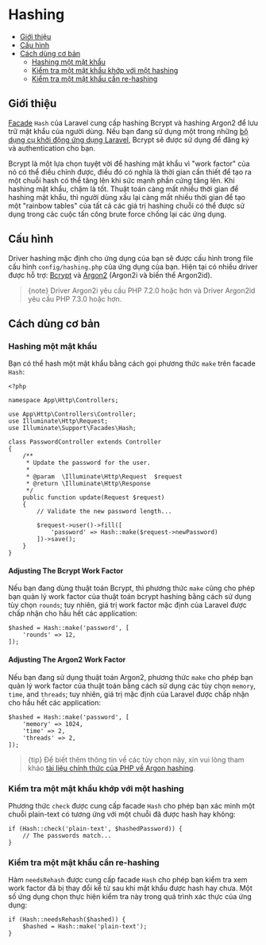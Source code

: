 # Hashing

- [Giới thiệu](#introduction)
- [Cấu hình](#configuration)
- [Cách dùng cơ bản](#basic-usage)
    - [Hashing một mật khẩu](#hashing-passwords)
    - [Kiểm tra một mật khẩu khớp với một hashing](#verifying-that-a-password-matches-a-hash)
    - [Kiểm tra một mật khẩu cần re-hashing](#determining-if-a-password-needs-to-be-rehashed)

<a name="introduction"></a>
## Giới thiệu

[Facade](/docs/{{version}}/facades) `Hash` của Laravel cung cấp hashing Bcrypt và hashing Argon2 để lưu trữ mật khẩu của người dùng. Nếu bạn đang sử dụng một trong những [bộ dụng cụ khởi động ứng dụng Laravel](/docs/{{version}}/starter-kits), Bcrypt sẽ được sử dụng để đăng ký và authentication cho bạn.

Bcrypt là một lựa chọn tuyệt vời để hashing mật khẩu vì "work factor" của nó có thể điều chỉnh được, điều đó có nghĩa là thời gian cần thiết để tạo ra một chuỗi hash có thể tăng lên khi sức mạnh phần cứng tăng lên. Khi hashing mật khẩu, chậm là tốt. Thuật toán càng mất nhiều thời gian để hashing mật khẩu, thì người dùng xấu lại càng mất nhiều thời gian để tạo một "rainbow tables" của tất cả các giá trị hashing chuỗi có thể được sử dụng trong các cuộc tấn công brute force chống lại các ứng dụng.

<a name="configuration"></a>
## Cấu hình

Driver hashing mặc định cho ứng dụng của bạn sẽ được cấu hình trong file cấu hình `config/hashing.php` của ứng dụng của bạn. Hiện tại có nhiều driver được hỗ trợ: [Bcrypt](https://en.wikipedia.org/wiki/Bcrypt) và [Argon2](https://en.wikipedia.org/wiki/Argon2) (Argon2i và biến thể Argon2id).

> {note} Driver Argon2i yêu cầu PHP 7.2.0 hoặc hơn và Driver Argon2id yêu cầu PHP 7.3.0 hoặc hơn.

<a name="basic-usage"></a>
## Cách dùng cơ bản

<a name="hashing-passwords"></a>
### Hashing một mật khẩu

Bạn có thể hash một mật khẩu bằng cách gọi phương thức `make` trên facade `Hash`:

    <?php

    namespace App\Http\Controllers;

    use App\Http\Controllers\Controller;
    use Illuminate\Http\Request;
    use Illuminate\Support\Facades\Hash;

    class PasswordController extends Controller
    {
        /**
         * Update the password for the user.
         *
         * @param  \Illuminate\Http\Request  $request
         * @return \Illuminate\Http\Response
         */
        public function update(Request $request)
        {
            // Validate the new password length...

            $request->user()->fill([
                'password' => Hash::make($request->newPassword)
            ])->save();
        }
    }

<a name="adjusting-the-bcrypt-work-factor"></a>
#### Adjusting The Bcrypt Work Factor

Nếu bạn đang dùng thuật toán Bcrypt, thì phương thức `make` cũng cho phép bạn quản lý work factor của thuật toán bcrypt hashing bằng cách sử dụng tùy chọn `rounds`; tuy nhiên, giá trị work factor mặc định của Laravel được chấp nhận cho hầu hết các application:

    $hashed = Hash::make('password', [
        'rounds' => 12,
    ]);

<a name="adjusting-the-argon2-work-factor"></a>
#### Adjusting The Argon2 Work Factor

Nếu bạn đang sử dụng thuật toán Argon2, phương thức `make` cho phép bạn quản lý work factor của thuật toán bằng cách sử dụng các tùy chọn `memory`, `time`, and `threads`; tuy nhiên, giá trị mặc định của Laravel được chấp nhận cho hầu hết các application:

    $hashed = Hash::make('password', [
        'memory' => 1024,
        'time' => 2,
        'threads' => 2,
    ]);

> {tip} Để biết thêm thông tin về các tùy chọn này, xin vui lòng tham khảo [tài liệu chính thức của PHP về Argon hashing](https://secure.php.net/manual/en/function.password-hash.php).

<a name="verifying-that-a-password-matches-a-hash"></a>
### Kiểm tra một mật khẩu khớp với một hashing

Phương thức `check` được cung cấp facade `Hash` cho phép bạn xác minh một chuỗi plain-text có tương ứng với một chuỗi đã được hash hay không:

    if (Hash::check('plain-text', $hashedPassword)) {
        // The passwords match...
    }

<a name="determining-if-a-password-needs-to-be-rehashed"></a>
### Kiểm tra một mật khẩu cần re-hashing

Hàm `needsRehash` được cung cấp facade `Hash` cho phép bạn kiểm tra xem work factor đã bị thay đổi kể từ sau khi mật khẩu được hash hay chưa. Một số ứng dụng chọn thực hiện kiểm tra này trong quá trình xác thực của ứng dụng:

    if (Hash::needsRehash($hashed)) {
        $hashed = Hash::make('plain-text');
    }
